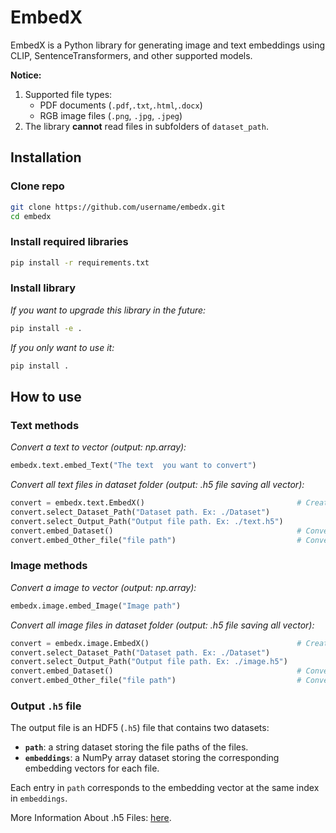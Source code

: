 # EmbedX
EmbedX is a Python library for generating image and text embeddings using CLIP, SentenceTransformers, and other supported models.

**Notice:**  
1. Supported file types:  
   - PDF documents (`.pdf`,`.txt`,`.html`,`.docx`)  
   - RGB image files (`.png`, `.jpg`, `.jpeg`)  
2. The library **cannot** read files in subfolders of `dataset_path`.

## Installation

### Clone repo
 
```bash
git clone https://github.com/username/embedx.git
cd embedx
```

### Install required libraries

```bash
pip install -r requirements.txt
```

### Install library

*If you want to upgrade this library in the future:*

```bash
pip install -e .
```

*If you only want to use it:*

```bash
pip install .
```
## How to use

### Text methods

*Convert a text to vector (output: np.array):*

```python
embedx.text.embed_Text("The text  you want to convert")
```

*Convert all text files in dataset folder (output: .h5 file saving all vector):*
```python
convert = embedx.text.EmbedX()                                  # Create a object to convert
convert.select_Dataset_Path("Dataset path. Ex: ./Dataset")
convert.select_Output_Path("Output file path. Ex: ./text.h5")
convert.embed_Dataset()                                         # Convert all files in dataset to output file
convert.embed_Other_file("file path")                           # Convert file in other directory and add the vector to the end of output file
```

### Image methods

*Convert a image to vector (output: np.array):*

```python
embedx.image.embed_Image("Image path")
```

*Convert all image files in dataset folder (output: .h5 file saving all vector):*
```python
convert = embedx.image.EmbedX()                                 # Create a object to convert
convert.select_Dataset_Path("Dataset path. Ex: ./Dataset")
convert.select_Output_Path("Output file path. Ex: ./image.h5")
convert.embed_Dataset()                                         # Convert all files in dataset to output file
convert.embed_Other_file("file path")                           # Convert file in other directory and add the vector to the end of output file
```

### Output `.h5` file

The output file is an HDF5 (`.h5`) file that contains two datasets:

- **`path`**: a string dataset storing the file paths of the files.  
- **`embeddings`**: a NumPy array dataset storing the corresponding embedding vectors for each file.  

Each entry in `path` corresponds to the embedding vector at the same index in `embeddings`.

More Information About .h5 Files: [here](https://www.neonscience.org/resources/learning-hub/tutorials/about-hdf5).
